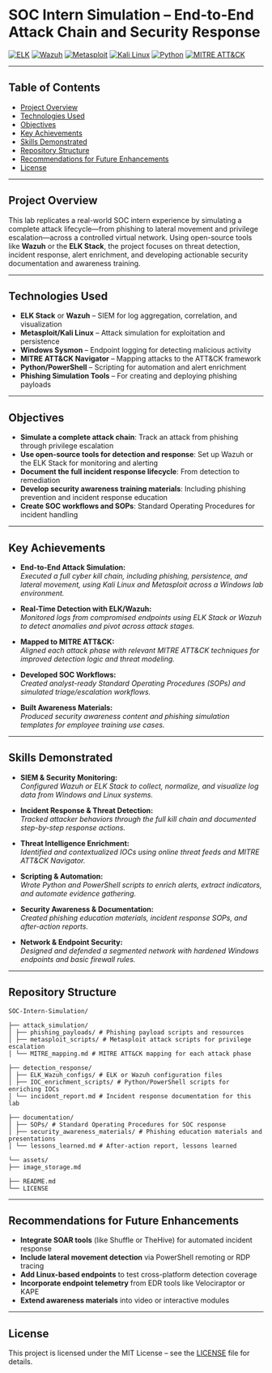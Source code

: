 # SOC Intern Simulation – End-to-End Attack Chain and Security Response

[![ELK](https://img.shields.io/badge/Tool-ELK%20Stack-red?logo=elasticsearch)](https://www.elastic.co/elk-stack)
[![Wazuh](https://img.shields.io/badge/Tool-Wazuh-lightblue?logo=wazuh)](https://wazuh.com/)
[![Metasploit](https://img.shields.io/badge/Tool-Metasploit-orange?logo=metasploit)](https://www.metasploit.com/)
[![Kali Linux](https://img.shields.io/badge/Tool-Kali%20Linux-blue?logo=kali-linux)](https://www.kali.org/)
[![Python](https://img.shields.io/badge/Language-Python-blue?logo=python)](https://www.python.org/)
[![MITRE ATT&CK](https://img.shields.io/badge/Framework-MITRE%20ATT%26CK-yellow?logo=mitre)](https://attack.mitre.org/)

---

## Table of Contents

- [Project Overview](#project-overview)
- [Technologies Used](#technologies-used)
- [Objectives](#objectives)
- [Key Achievements](#key-achievements)
- [Skills Demonstrated](#skills-demonstrated)
- [Repository Structure](#repository-structure)
- [Recommendations for Future Enhancements](#recommendations-for-future-enhancements)
- [License](#license)

---

## Project Overview

This lab replicates a real-world SOC intern experience by simulating a complete attack lifecycle—from phishing to lateral movement and privilege escalation—across a controlled virtual network. Using open-source tools like **Wazuh** or the **ELK Stack**, the project focuses on threat detection, incident response, alert enrichment, and developing actionable security documentation and awareness training.

---

## Technologies Used

- **ELK Stack** or **Wazuh** – SIEM for log aggregation, correlation, and visualization
- **Metasploit/Kali Linux** – Attack simulation for exploitation and persistence
- **Windows Sysmon** – Endpoint logging for detecting malicious activity
- **MITRE ATT&CK Navigator** – Mapping attacks to the ATT&CK framework
- **Python/PowerShell** – Scripting for automation and alert enrichment
- **Phishing Simulation Tools** – For creating and deploying phishing payloads

---

## Objectives

- **Simulate a complete attack chain**: Track an attack from phishing through privilege escalation
- **Use open-source tools for detection and response**: Set up Wazuh or the ELK Stack for monitoring and alerting
- **Document the full incident response lifecycle**: From detection to remediation
- **Develop security awareness training materials**: Including phishing prevention and incident response education
- **Create SOC workflows and SOPs**: Standard Operating Procedures for incident handling

---

## Key Achievements

- **End-to-End Attack Simulation:**  
  *Executed a full cyber kill chain, including phishing, persistence, and lateral movement, using Kali Linux and Metasploit across a Windows lab environment.*

- **Real-Time Detection with ELK/Wazuh:**  
  *Monitored logs from compromised endpoints using ELK Stack or Wazuh to detect anomalies and pivot across attack stages.*

- **Mapped to MITRE ATT&CK:**  
  *Aligned each attack phase with relevant MITRE ATT&CK techniques for improved detection logic and threat modeling.*

- **Developed SOC Workflows:**  
  *Created analyst-ready Standard Operating Procedures (SOPs) and simulated triage/escalation workflows.*

- **Built Awareness Materials:**  
  *Produced security awareness content and phishing simulation templates for employee training use cases.*

---

## Skills Demonstrated

- **SIEM & Security Monitoring:**  
  *Configured Wazuh or ELK Stack to collect, normalize, and visualize log data from Windows and Linux systems.*

- **Incident Response & Threat Detection:**  
  *Tracked attacker behaviors through the full kill chain and documented step-by-step response actions.*

- **Threat Intelligence Enrichment:**  
  *Identified and contextualized IOCs using online threat feeds and MITRE ATT&CK Navigator.*

- **Scripting & Automation:**  
  *Wrote Python and PowerShell scripts to enrich alerts, extract indicators, and automate evidence gathering.*

- **Security Awareness & Documentation:**  
  *Created phishing education materials, incident response SOPs, and after-action reports.*

- **Network & Endpoint Security:**  
  *Designed and defended a segmented network with hardened Windows endpoints and basic firewall rules.*

---

## Repository Structure
```
SOC-Intern-Simulation/

├── attack_simulation/
│ ├── phishing_payloads/ # Phishing payload scripts and resources
│ ├── metasploit_scripts/ # Metasploit attack scripts for privilege escalation
│ └── MITRE_mapping.md # MITRE ATT&CK mapping for each attack phase

├── detection_response/
│ ├── ELK_Wazuh_configs/ # ELK or Wazuh configuration files
│ ├── IOC_enrichment_scripts/ # Python/PowerShell scripts for enriching IOCs
│ └── incident_report.md # Incident response documentation for this lab

├── documentation/
│ ├── SOPs/ # Standard Operating Procedures for SOC response
│ ├── security_awareness_materials/ # Phishing education materials and presentations
│ └── lessons_learned.md # After-action report, lessons learned

└── assets/
├── image_storage.md

├── README.md
└── LICENSE
```

---

## Recommendations for Future Enhancements

- **Integrate SOAR tools** (like Shuffle or TheHive) for automated incident response
- **Include lateral movement detection** via PowerShell remoting or RDP tracing
- **Add Linux-based endpoints** to test cross-platform detection coverage
- **Incorporate endpoint telemetry** from EDR tools like Velociraptor or KAPE
- **Extend awareness materials** into video or interactive modules

---

## License

This project is licensed under the MIT License – see the [LICENSE](LICENSE) file for details.


